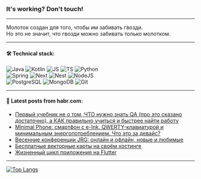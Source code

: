 ### It's working? Don't touch!

---
Молоток создан для того, чтобы им забивать гвозди. <br>
Но это не значит, что гвозди можно забивать только молотком.

---

#### 🛠️ Technical stack:

![Java](https://img.shields.io/badge/Java-informational?logo=Oracle&style=flat&logoColor=white&color=FF4500)
![Kotlin](https://img.shields.io/badge/Kotlin-informational?logo=Kotlin&style=flat&logoColor=white&color=774D97)
![JS](https://img.shields.io/badge/JS-informational?logo=javaScript&style=flat&logoColor=black&color=F7Df1E)
![TS](https://img.shields.io/badge/TypeScript-informational?logo=typeScript&style=flat&logoColor=black&color=017acc)
![Python](https://img.shields.io/badge/Python-informational?logo=Python&style=flat&logoColor=black&color=ffdd54) <br>
![Spring](https://img.shields.io/badge/SpringBoot-informational?logo=SpringBoot&style=flat&logoColor=white&color=6DB33F) 
![Next](https://img.shields.io/badge/Next.js-informational?logo=Next.js&style=flat&logoColor=white&color=3671a1)
![Nest](https://img.shields.io/badge/NestJS-informational?logo=NestJS&style=flat&logoColor=white&color=E0234E)
![NodeJS](https://img.shields.io/badge/NodeJS-informational?logo=node.js&style=flat&logoColor=white&color=70A760) <br>
![PostgreSQL](https://img.shields.io/badge/PostgreSQL-informational?logo=PostgreSQL&style=flat&logoColor=white&color=DAA520)
![MongoDB](https://img.shields.io/badge/MongoDB-informational?logo=MongoDB&style=flat&logoColor=white&color=870000)
![Git](https://img.shields.io/badge/Git-informational?logo=git&style=flat&logoColor=white&color=f74e28)

___

#### 💬 Latest posts from habr.com:

<!-- BLOG-POST-LIST:START -->
- [Первый учебник не о том, ЧТО нужно знать QA &lpar;про это сказано достаточно&rpar;, а КАК правильно учиться и быстрее найти работу](https://habr.com/ru/articles/789796/?utm_source=habrahabr&utm_medium=rss&utm_campaign=789796)
- [Minimal Phone: смартфон с e-Ink, QWERTY-клавиатурой и минимальным энергопотреблением. Что это за девайс?](https://habr.com/ru/companies/ru_mts/articles/789770/?utm_source=habrahabr&utm_medium=rss&utm_campaign=789770)
- [Весенние конференции JRG: онлайн и офлайн, новые и любимые](https://habr.com/ru/companies/jugru/articles/789464/?utm_source=habrahabr&utm_medium=rss&utm_campaign=789464)
- [Бесплатные векторные карты на своём хостинге](https://habr.com/ru/companies/ruvds/articles/786698/?utm_source=habrahabr&utm_medium=rss&utm_campaign=786698)
- [Жизненный цикл приложения на Flutter](https://habr.com/ru/articles/789750/?utm_source=habrahabr&utm_medium=rss&utm_campaign=789750)
<!-- BLOG-POST-LIST:END -->

---
[![Top Langs](https://github-readme-stats-git-master-advtsetting-gmailcom.vercel.app/api/top-langs/?username=zloylis&langs_count=10&hide_title=false&title_color=e6edf3&size_weight=0.5&count_weight=0.5&layout=compact&hide_border=true&theme=dracula)](https://github.com/zloylis)

<!-- ![GitHub stats](https://github-readme-stats-git-master-advtsetting-gmailcom.vercel.app/api?username=zloylis&show_icons=true&hide_border=true&theme=dracula&hide_title=true&include_all_commits=true&count_private=true&hide=contribs&hide_rank=true) -->
